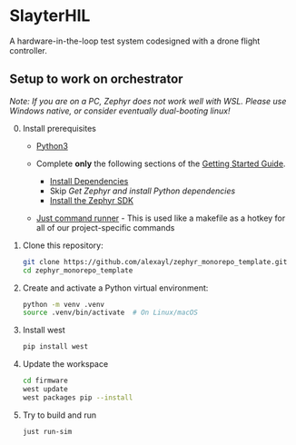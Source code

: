 # SlayterHIL

A hardware-in-the-loop test system codesigned with a drone flight controller.

## Setup to work on orchestrator

_Note: If you are on a PC, Zephyr does not work well with WSL. Please use Windows native, or consider eventually dual-booting linux!_

0. Install prerequisites


    - [Python3](https://www.geeksforgeeks.org/python/download-and-install-python-3-latest-version/)

    - Complete **only** the following sections of the [Getting Started Guide](https://docs.zephyrproject.org/latest/develop/getting_started/index.html#getting-started-guide).
        - [Install Dependencies](https://docs.zephyrproject.org/latest/develop/getting_started/index.html#install-dependencies)
        - Skip *Get Zephyr and install Python dependencies*
        - [Install the Zephyr SDK](https://docs.zephyrproject.org/latest/develop/getting_started/index.html#install-the-zephyr-sdk)

    - [Just command runner](https://github.com/casey/just?tab=readme-ov-file#installation) - This is used like a makefile as a hotkey for all of our project-specific commands

2. Clone this repository:
    ```bash
    git clone https://github.com/alexayl/zephyr_monorepo_template.git
    cd zephyr_monorepo_template
    ```

3. Create and activate a Python virtual environment:
    ```bash
    python -m venv .venv
    source .venv/bin/activate  # On Linux/macOS
    ```

4. Install west
    ```bash
    pip install west
    ```

5. Update the workspace
    ```bash
    cd firmware
    west update
    west packages pip --install
    ```
    
6. Try to build and run
    ```bash
    just run-sim
    ```
